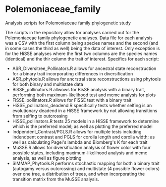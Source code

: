 # Polemoniaceae_family
Analysis scripts for Polemoniaceae family phylogenetic study

The scripts in the repository allow for analyses carried out for the Polemoniaceae family phylogenetic analyses. Data file for each analysis was a CSV with the first column being species names and the second (and in some cases the third as well) being the data of interest. Only exception is for the HiSSE analyses where the first two columns are the species names (identical) and the thir column the trait of interest. Specifics for each script:

- ASR_Diversitree_Pollinators.R allows for ancestral state reconstruction for a binary trait incorporating differences in diversification
- ASR_phytools.R allows for ancrstral state reconstructions using phytools for both binary and multistate data
- BiSSE_pollinators.R allwows for BisSE analysis with a binary trait, performing both maximum-likelihood test and mcmc analysis for plots
- FiSSE_pollinators.R allows for FiSSE test with a binary trait
- HiSSE_pollinators_deadend.R specifically tests whether selfing is an evolutionary deadend in a HiSSE framework by not allowing transitions from selfing to outcrossing
- HiSSE_pollinators.R tests 25 models in a HiSSE framework to determine which is the preferred model; as well as plotting the preferred model
- Indpendent_Contrast/PGLS.R allows for multiple tests including indendpent contrast and PGLS for corolla length and corolla width; as well as calculating Pagel's lambda and Blomberg's K for each trait
- MuSSE.R allows for diversification analysis of flower color with four possible states, including maximum-likelihood analysis and mcmc analysis, as well as figure plotting
- SIMMAP_Phytools.R performs stochastic mapping for both a binary trait (autogamy versus outcrossing) and multistate (4 possible flower colors) over one tree, a distribution of trees, and when incorporating the transition matrix from the MuSSE analysis.
